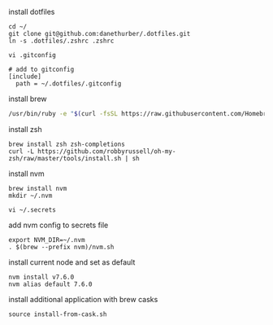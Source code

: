 install dotfiles

```
cd ~/
git clone git@github.com:danethurber/.dotfiles.git
ln -s .dotfiles/.zshrc .zshrc

vi .gitconfig

# add to gitconfig
[include]
  path = ~/.dotfiles/.gitconfig
```

install brew

```bash
/usr/bin/ruby -e "$(curl -fsSL https://raw.githubusercontent.com/Homebrew/install/master/install)"
```

install zsh

```
brew install zsh zsh-completions
curl -L https://github.com/robbyrussell/oh-my-zsh/raw/master/tools/install.sh | sh
```

install nvm

```
brew install nvm
mkdir ~/.nvm
```

```
vi ~/.secrets
```

add nvm config to secrets file

```
export NVM_DIR=~/.nvm
. $(brew --prefix nvm)/nvm.sh
```

install current node and set as default

```
nvm install v7.6.0
nvm alias default 7.6.0
```

install additional application with brew casks

```
source install-from-cask.sh
```

